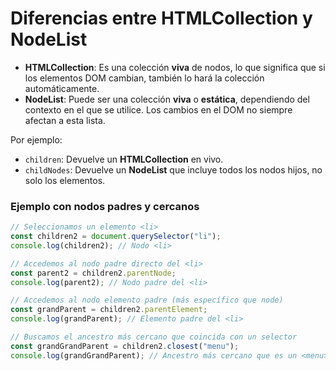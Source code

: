 # Diferencias entre HTMLCollection y NodeList

- **HTMLCollection**: Es una colección **viva** de nodos, lo que significa que si los elementos DOM cambian, también lo hará la colección automáticamente.
- **NodeList**: Puede ser una colección **viva** o **estática**, dependiendo del contexto en el que se utilice. Los cambios en el DOM no siempre afectan a esta lista.

Por ejemplo:

- `children`: Devuelve un **HTMLCollection** en vivo.
- `childNodes`: Devuelve un **NodeList** que incluye todos los nodos hijos, no solo los elementos.

### Ejemplo con nodos padres y cercanos

```javascript
// Seleccionamos un elemento <li>
const children2 = document.querySelector("li");
console.log(children2); // Nodo <li>

// Accedemos al nodo padre directo del <li>
const parent2 = children2.parentNode;
console.log(parent2); // Nodo padre del <li>

// Accedemos al nodo elemento padre (más específico que node)
const grandParent = children2.parentElement;
console.log(grandParent); // Elemento padre del <li>

// Buscamos el ancestro más cercano que coincida con un selector
const grandGrandParent = children2.closest("menu");
console.log(grandGrandParent); // Ancestro más cercano que es un <menu>
```